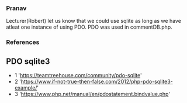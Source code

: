 ### Pranav
Lecturer(Robert) let us know that we could use sqlite as long as we have atleat one instance of using PDO. PDO was used in commentDB.php.


### References
## PDO sqlite3
- 1 'https://teamtreehouse.com/community/pdo-sqlite'
- 2 'https://www.if-not-true-then-false.com/2012/php-pdo-sqlite3-example/'
- 3 'https://www.php.net/manual/en/pdostatement.bindvalue.php'
